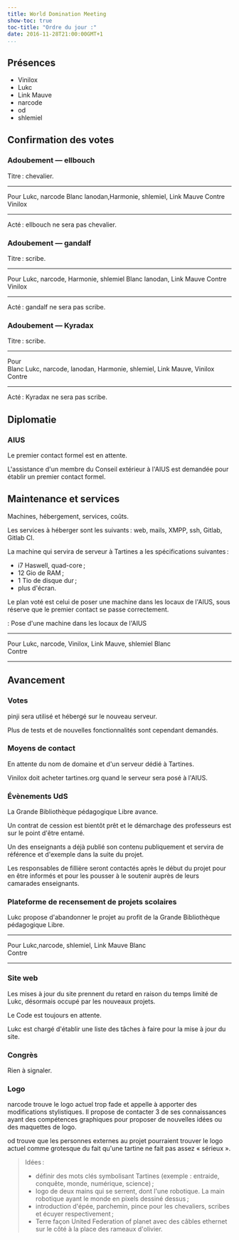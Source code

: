 ```yaml
---
title: World Domination Meeting
show-toc: true
toc-title: "Ordre du jour :"
date: 2016-11-28T21:00:00GMT+1
...
```



## Présences

  - Vinilox
  - Lukc
  - Link Mauve
  - narcode
  - od
  - shlemiel

## Confirmation des votes

### Adoubement — ellbouch

Titre : chevalier.

------------------   ----------------------------------------------------------
Pour                 Lukc, narcode
Blanc                lanodan,Harmonie, shlemiel, Link Mauve
Contre               Vinilox
------------------   ----------------------------------------------------------

Acté : ellbouch ne sera pas chevalier.

### Adoubement — gandalf

Titre : scribe.

------------------   ----------------------------------------------------------
Pour                 Lukc, narcode, Harmonie, shlemiel
Blanc                lanodan, Link Mauve
Contre               Vinilox
------------------   ----------------------------------------------------------

Acté : gandalf ne sera pas scribe.

### Adoubement — Kyradax

Titre : scribe.

------------------   ----------------------------------------------------------
Pour                 
Blanc                Lukc, narcode, lanodan, Harmonie, shlemiel, Link Mauve, Vinilox
Contre               
------------------   ----------------------------------------------------------

Acté : Kyradax ne sera pas scribe.

## Diplomatie

### AIUS

Le premier contact formel est en attente.

L'assistance d'un membre du Conseil extérieur à l'AIUS est demandée pour établir un premier contact formel.

## Maintenance et services

Machines, hébergement, services, coûts.

Les services à héberger sont les suivants : web, mails, XMPP, ssh, Gitlab, Gitlab CI.

La machine qui servira de serveur à Tartines a les spécifications suivantes :

  - i7 Haswell, quad-core ;
  - 12 Gio de RAM ;
  - 1 Tio de disque dur ;
  - plus d'écran.

Le plan voté est celui de poser une machine dans les locaux de l'AIUS, sous réserve que le premier contact se passe correctement.

: Pose d'une machine dans les locaux de l'AIUS

------------------   ----------------------------------------------------------
Pour                 Lukc, narcode, Vinilox, Link Mauve, shlemiel
Blanc                
Contre               
------------------   ----------------------------------------------------------

## Avancement

### Votes

pinji sera utilisé et hébergé sur le nouveau serveur.

Plus de tests et de nouvelles fonctionnalités sont cependant demandés.

### Moyens de contact

En attente du nom de domaine et d'un serveur dédié à Tartines.

Vinilox doit acheter tartines.org quand le serveur sera posé à l'AIUS.

### Évènements UdS

La Grande Bibliothèque pédagogique Libre avance.

Un contrat de cession est bientôt prêt et le démarchage des professeurs est sur le point d'être entamé.

Un des enseignants a déjà publié son contenu publiquement et servira de référence et d'exemple dans la suite du projet.

Les responsables de fillière seront contactés après le début du projet pour en être informés et pour les pousser à le soutenir auprès de leurs camarades enseignants.

### Plateforme de recensement de projets scolaires

Lukc propose d'abandonner le projet au profit de la Grande Bibliothèque pédagogique Libre.

------------------   ----------------------------------------------------------
Pour                 Lukc,narcode, shlemiel, Link Mauve
Blanc                
Contre               
------------------   ----------------------------------------------------------

### Site web

Les mises à jour du site prennent du retard en raison du temps limité de Lukc, désormais occupé par les nouveaux projets.

Le Code est toujours en attente.

Lukc est chargé d'établir une liste des tâches à faire pour la mise à jour du site.

### Congrès

Rien à signaler.

### Logo

narcode trouve le logo actuel trop fade et appelle à apporter des modifications stylistiques.
Il propose de contacter 3 de ses connaissances ayant des compétences graphiques pour proposer de nouvelles idées ou des maquettes de logo.

od trouve que les personnes externes au projet pourraient trouver le logo actuel comme grotesque du fait qu'une tartine ne fait pas assez « sérieux ».

> Idées :
> 
>  - définir des mots clés symbolisant Tartines (exemple : entraide, conquête, monde, numérique, science) ;
>  - logo de deux mains qui se serrent, dont l'une robotique. La main robotique ayant le monde en pixels dessiné dessus ;
>  - introduction d'épée, parchemin, pince pour les chevaliers, scribes et écuyer respectivement ;
>  - Terre façon United Federation of planet avec des câbles ethernet sur le côté à la place des rameaux d'olivier.

